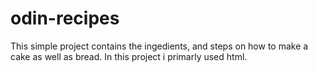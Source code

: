 # odin-recipes
This simple project contains the ingedients, and steps on how to make a cake as well as bread.
In this project i primarly used html.
